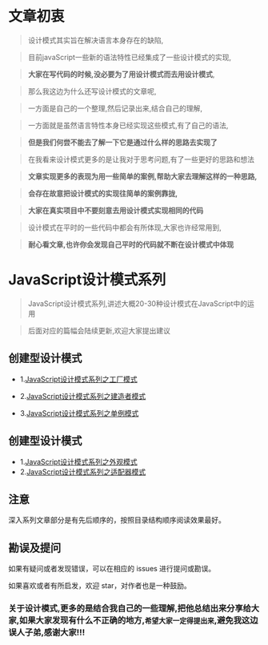 # 文章初衷

> 设计模式其实旨在解决语言本身存在的缺陷,

> 目前javaScript一些新的语法特性已经集成了一些设计模式的实现,

> **大家在写代码的时候,没必要为了用设计模式而去用设计模式**,

> 那么我这边为什么还写设计模式的文章呢,

> 一方面是自己的一个整理,然后记录出来,结合自己的理解,

> 一方面就是虽然语言特性本身已经实现这些模式,有了自己的语法,

> **但是我们何尝不能去了解一下它是通过什么样的思路去实现了**

> 在我看来设计模式更多的是让我对于思考问题,有了一些更好的思路和想法

> **文章实现更多的表现为用一些简单的案例,帮助大家去理解这样的一种思路,**

> **会存在故意把设计模式的实现往简单的案例靠拢,**

> **大家在真实项目中不要刻意去用设计模式实现相同的代码**

> 设计模式在平时的一些代码中都会有所体现,大家也许经常用到,

> **耐心看文章,也许你会发现自己平时的代码就不断在设计模式中体现**


# JavaScript设计模式系列

> JavaScript设计模式系列,讲述大概20-30种设计模式在JavaScript中的运用

> 后面对应的篇幅会陆续更新,欢迎大家提出建议

## 创建型设计模式

* 1.[JavaScript设计模式系列之工厂模式](demo1)

* 2.[JavaScript设计模式系列之建造者模式](demo2)

* 3.[JavaScript设计模式系列之单例模式](demo3)

## 创建型设计模式
* 1.[JavaScript设计模式系列之外观模式](demo4)
* 2.[JavaScript设计模式系列之适配器模式](demo5)

## 注意

深入系列文章部分是有先后顺序的，按照目录结构顺序阅读效果最好。

## 勘误及提问

如果有疑问或者发现错误，可以在相应的 issues 进行提问或勘误。

如果喜欢或者有所启发，欢迎 star，对作者也是一种鼓励。

### 关于设计模式,更多的是结合我自己的一些理解,把他总结出来分享给大家,如果大家发现有什么不正确的地方,`希望大家一定得提出来`,避免我这边误人子弟,感谢大家!!!